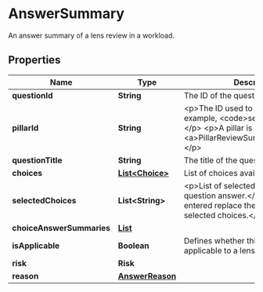 

# AnswerSummary

An answer summary of a lens review in a workload.

## Properties

| Name | Type | Description | Notes |
|------------ | ------------- | ------------- | -------------|
|**questionId** | **String** | The ID of the question. |  [optional] |
|**pillarId** | **String** | &lt;p&gt;The ID used to identify a pillar, for example, &lt;code&gt;security&lt;/code&gt;.&lt;/p&gt; &lt;p&gt;A pillar is identified by its &lt;a&gt;PillarReviewSummary$PillarId&lt;/a&gt;.&lt;/p&gt; |  [optional] |
|**questionTitle** | **String** | The title of the question. |  [optional] |
|**choices** | [**List&lt;Choice&gt;**](Choice.md) | List of choices available for a question. |  [optional] |
|**selectedChoices** | **List&lt;String&gt;** | &lt;p&gt;List of selected choice IDs in a question answer.&lt;/p&gt; &lt;p&gt;The values entered replace the previously selected choices.&lt;/p&gt; |  [optional] |
|**choiceAnswerSummaries** | [**List**](List.md) |  |  [optional] |
|**isApplicable** | **Boolean** | Defines whether this question is applicable to a lens review. |  [optional] |
|**risk** | **Risk** |  |  [optional] |
|**reason** | [**AnswerReason**](AnswerReason.md) |  |  [optional] |




